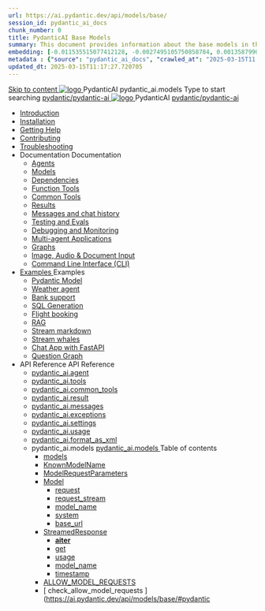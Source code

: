 ```yaml
---
url: https://ai.pydantic.dev/api/models/base/
session_id: pydantic_ai_docs
chunk_number: 0
title: PydanticAI Base Models
summary: This document provides information about the base models in the PydanticAI framework, including navigation links to installation, help, contributing, and troubleshooting sections, as well as specific documentation on agents and dependencies.
embedding: [-0.011535515077412128, -0.0027495105750858784, 0.001358799054287374, -0.016366055235266685, -0.009439370594918728, 0.01238203514367342, -0.04624955728650093, -0.0015838658437132835, -0.0013000129256397486, 0.013295739889144897, -0.005277313757687807, -0.088521808385849, -0.015237361192703247, -0.011407865211367607, -0.012570151127874851, -0.015895765274763107, -0.0064664725214242935, 0.021727347746491432, 0.017669426277279854, 0.04673328250646591, 0.05484912544488907, 0.014726761728525162, -0.016916964203119278, 0.009291565045714378, 0.011428020894527435, 0.006681461818516254, -0.01318824477493763, 0.03372643515467644, -0.015546407550573349, -0.04509399086236954, 0.02805609256029129, -0.02063896507024765, -0.046276431530714035, 0.0025597154162824154, 0.023662250488996506, -0.012482811696827412, -0.010715869255363941, 0.0017904570559039712, -0.004356890916824341, 0.020894264802336693, 0.015264234505593777, -0.04014923796057701, 0.040955446660518646, 0.031495921313762665, -0.07589119672775269, 0.013006848283112049, 0.013322613202035427, 0.011454894207417965, -0.005717369727790356, 0.0094192149117589, -0.05334420129656792, 0.02230513095855713, -0.04810383915901184, -0.005404963158071041, 0.020921139046549797, -0.0004942232626490295, -0.01885186694562435, 0.017145389690995216, -0.005203410983085632, -0.02561059035360813, -0.0005727446987293661, -0.014175851829349995, -0.0400686152279377, 0.04165416210889816, -0.028969798237085342, -0.018341267481446266, -0.06051946431398392, 0.015156740322709084, -0.05256486311554909, -0.010789771564304829, 0.015210486948490143, 0.023017283529043198, -0.03474763408303261, -0.035688210278749466, -0.02691396325826645, -0.04888317361474037, 0.034908875823020935, 0.09765885025262833, -0.016822906211018562, -0.038805555552244186, -0.0036346614360809326, 0.04869505763053894, 0.0010002037743106484, -0.0016090599820017815, -0.0197386983782053, -0.0203433558344841, -0.044879000633955, 0.006704976316541433, -0.00557964202016592, -0.05675715580582619, -0.046813901513814926, 0.026524294167757034, -0.03356519341468811, 0.003842932404950261, 0.08991923928260803, 0.01207970641553402, 0.005670340731739998, -0.016352618113160133, 0.008754092268645763, 0.02230513095855713, 0.036037568002939224, -0.04721700772643089, -0.049151912331581116, 0.04420715942978859, 0.033350203186273575, 0.0006852781516499817, 0.010393384844064713, -0.02057178132236004, -0.014726761728525162, 0.012281259521842003, -0.07916978001594543, 0.0028486072551459074, -0.009970124810934067, -0.002522764028981328, -0.08604943752288818, 0.011374273337423801, -0.0224395003169775, 0.022627616301178932, -0.006204454693943262, -0.04479837790131569, -0.03246337175369263, 0.015989823266863823, 0.03340395167469978, 0.009499835781753063, 0.03794559836387634, 0.00686621805652976, -0.007014023140072823, -0.042514119297266006, -0.06293809413909912, -0.03439827635884285, 0.030313480645418167, -0.005986106116324663, 0.03450576961040497, -0.04259473830461502, -0.010554627515375614, -0.018381578847765923, -0.014578956179320812, -0.028486071154475212, -0.031200310215353966, 0.03318896144628525, 0.04391154646873474, -0.030367227271199226, -0.020921139046549797, 0.03971925750374794, -0.031791530549526215, -0.0014738518511876464, -0.031388428062200546, -0.018636878579854965, -0.018287520855665207, 0.02268136292695999, 0.0335114449262619, 0.039101164788007736, -0.019725261256098747, -0.035688210278749466, -0.03380705416202545, -0.0083711426705122, 0.02098832279443741, 0.01848907209932804, 0.02022242359817028, -0.024898439645767212, -0.01103163417428732, 0.06089569628238678, -0.047055765986442566, -0.0017350302077829838, -0.04775448143482208, 0.009526710025966167, -0.04694827273488045, -0.017924726009368896, -0.06261561065912247, -0.06293809413909912, 0.0074171279557049274, 0.014498335309326649, -0.0091168861836195, -0.014901440590620041, 0.012691082432866096, -0.03211401402950287, -0.056380923837423325, -0.039101164788007736, -0.03224838152527809, -0.0460614413022995, -0.028136713430285454, 0.003219799604266882, -0.04917878285050392, -0.042137887328863144, 0.004138542339205742, 0.0018660392379388213, -0.001358799054287374, 0.028486071154475212, 0.0057341656647622585, 0.04732450097799301, 0.010426977649331093, 0.032087139785289764, 0.04641079902648926, 0.0239309873431921, 0.00542847765609622, -0.023138215765357018, 0.035096991807222366, -0.01259702444076538, 0.02285604178905487, 0.016769159585237503, 0.020948011428117752, 3.4458109439583495e-05, 0.03429077938199043, -0.010164959356188774, -0.00610367814078927, -0.03415641188621521, 0.016782596707344055, 0.03273211047053337, -0.04654516652226448, -0.0020188831258565187, 0.03343082219362259, -0.0699789896607399, 0.02937290258705616, -0.017575368285179138, -0.00533777941018343, 0.018274083733558655, -0.07374130189418793, -0.007719456683844328, -0.019483398646116257, 0.021915463730692863, -0.03093157336115837, 0.05167803540825844, 0.035500094294548035, 0.01637949049472809, -0.019456524401903152, 0.013309176079928875, 0.013181526213884354, -0.04297097027301788, 0.0001119035659939982, 0.008189745247364044, 0.01926840841770172, 0.012751548551023006, -0.0035842733923345804, -0.006288434844464064, 0.0005824024556204677, -0.042379751801490784, 0.012717955745756626, -0.005015295464545488, 0.015761397778987885, -0.03896679729223251, 0.0042594741098582745, 0.0015662300866097212, -0.01926840841770172, 0.0346938855946064, 0.024750633165240288, 0.015613592229783535, -0.0013764349278062582, -0.05221550539135933, 0.023823492228984833, 0.05869205668568611, 0.06562545895576477, -0.030044743791222572, 0.003765670582652092, -0.022573867812752724, -0.007336507085710764, -0.02415941283106804, -0.03176465630531311, -0.006607559509575367, -0.033887676894664764, 0.00843160878866911, -0.002096144948154688, 0.037649985402822495, -0.010480724275112152, -0.005609875079244375, -0.007356662303209305, -0.016298869624733925, -0.01050087995827198, 0.00861300528049469, -0.0346938855946064, -0.04641079902648926, 0.021566106006503105, 0.041304804384708405, 0.06868905574083328, -0.030662838369607925, -0.06084194779396057, 0.01573452353477478, 0.015250797383487225, 0.032087139785289764, 0.03015223890542984, -0.0032735466957092285, 0.0257180854678154, -0.0008666752837598324, 0.06234687566757202, 0.037838101387023926, -0.00018286680278833956, 0.026040568947792053, 0.01220063865184784, -0.015815144404768944, 0.0026336179580539465, -0.01573452353477478, 0.030555343255400658, 0.015721086412668228, 0.014699888415634632, -0.07406378537416458, 0.0514361709356308, -0.013920552097260952, 0.0610031895339489, 0.009996999055147171, 0.04439527541399002, -0.005139586050063372, 0.04557771608233452, 0.013671970926225185, -0.014081793837249279, -0.014901440590620041, -0.012287978082895279, 0.03160341456532478, -0.0027444716542959213, -0.018583130091428757, 0.05071058124303818, -0.04541647434234619, 0.004914519377052784, 0.03249024599790573, -0.038187459111213684, -0.05767085775732994, -0.016419801861047745, -0.029211660847067833, 0.05178552865982056, -0.014525209553539753, 0.04643767327070236, 0.007323070429265499, -0.055897198617458344, -0.03775748237967491, 0.007497749291360378, 0.010641966015100479, -0.02428034506738186, 0.0011286934604868293, 0.011958775110542774, -0.012778421863913536, -0.023138215765357018, -0.027505183592438698, 0.008619723841547966, -0.02188858948647976, -0.003263469086959958, 0.011891591362655163, 0.007484312169253826, -0.04194977134466171, -0.05519848316907883, 0.010991323739290237, -0.022587304934859276, 0.04939377307891846, -0.021095817908644676, -0.046330176293849945, -0.05836957320570946, -0.00023514445638284087, -0.025207486003637314, -0.009573739022016525, 0.007155110128223896, 0.027491746470332146, -0.009190789423882961, -0.004246036987751722, 0.00855925865471363, -0.0124156279489398, 0.00603985320776701, 0.03176465630531311, -0.04146604612469673, -0.02351444587111473, 0.02375630848109722, -0.01592263951897621, -0.017131954431533813, 0.025328418239951134, -0.04299784451723099, 0.006002902053296566, 0.00271423882804811, -0.021028632298111916, -0.025852452963590622, 0.012287978082895279, -0.0263227429240942, -0.03337707743048668, -0.017978474497795105, -0.01698414795100689, 0.0227216724306345, -0.0009338594391010702, -0.01949683576822281, -0.013181526213884354, -0.016191376373171806, -0.043347202241420746, -0.02573152258992195, 0.006557171232998371, -0.005831582471728325, 0.034129537642002106, 0.054042916744947433, 0.01017167791724205, 0.014753635041415691, 0.008290521800518036, 0.04729762673377991, 0.001958417473360896, -0.009425933472812176, 0.010191832669079304, -0.023769745603203773, 0.05353231728076935, 0.042917221784591675, -0.021794531494379044, -0.0006970353424549103, -0.01288591604679823, 0.02859356626868248, 0.025140302255749702, -0.0006852781516499817, 0.004524851217865944, 0.05044184625148773, 0.01949683576822281, -0.0063018715009093285, 0.016110755503177643, -0.017870979383587837, 0.009237818419933319, -0.01848907209932804, 0.026967709884047508, 0.05949826538562775, 0.022412626072764397, 0.03684377670288086, 0.0035876326728612185, 0.032812729477882385, -0.03668253496289253, 0.0218348428606987, -0.021391427144408226, 0.002574831945821643, -0.05304858833551407, 0.0185562577098608, 0.03332332894206047, 0.04133167862892151, 0.035795703530311584, -0.010682276450097561, -0.07492374628782272, -0.03673628345131874, 0.001118615735322237, -0.08524322509765625, 0.05756336450576782, 0.06197064369916916, -0.052027393132448196, -0.008176309056580067, -0.05358606204390526, -0.0011051789624616504, 0.018381578847765923, 0.03689752519130707, -0.0012513044057413936, 0.017750047147274017, -0.010977886617183685, 0.006540375296026468, 0.019174350425601006, 0.014914876781404018, 0.01268436387181282, 0.03160341456532478, -0.0394773967564106, -0.03455951809883118, 0.025274669751524925, -0.014404277317225933, -0.004941392689943314, -0.004649141803383827, -0.014243035577237606, -0.007786640897393227, -0.02524779736995697, 0.0032466731499880552, 0.0008372822194360197, -0.019953686743974686, 0.011354118585586548, -0.016970710828900337, -0.03864431381225586, 0.0706239566206932, 0.005058965180069208, 0.05275297909975052, -0.0014469781890511513, 0.04157353937625885, 0.01512986607849598, -0.02051803283393383, 0.019725261256098747, -0.03122718445956707, -0.03050159476697445, 0.024508770555257797, 0.003453264245763421, -0.010144803673028946, -0.0030585576314479113, 0.03160341456532478, -0.026698973029851913, 0.000964932085480541, -0.015331419184803963, 0.0016048609977588058, -0.022896351292729378, 0.031495921313762665, 0.018395015969872475, -0.0018895537359640002, -0.005878611467778683, 0.008445044979453087, -0.035903200507164, -0.018260646611452103, 0.020679276436567307, -0.0060835229232907295, 0.08524322509765625, -0.020665839314460754, -0.046330176293849945, 0.003239954821765423, 0.004222522489726543, -0.031495921313762665, 0.010010435245931149, 0.07137642055749893, -0.01651385985314846, 0.01668853871524334, 0.003953786101192236, -0.0472707562148571, 0.007826951332390308, -0.01534485537558794, 0.0011362516088411212, -0.0017350302077829838, -0.014767072163522243, -0.0037723889108747244, 0.03845619782805443, 0.007766485679894686, -0.026819905266165733, 0.014807382598519325, -0.006375774275511503, -0.006728490814566612, 0.0370856411755085, -0.05019998177886009, 0.005431836936622858, 0.004796946886926889, 0.035016369074583054, 0.030232859775424004, 0.03015223890542984, 0.009795445948839188, 0.027411125600337982, -0.005247080698609352, -0.002532841870561242, 0.025167176499962807, -0.01885186694562435, 0.0016594480257481337, 0.006919965613633394, -0.013658533804118633, -0.02649742178618908, -0.027021458372473717, -0.03133467957377434, -0.006594122387468815, -0.0032550711184740067, 0.028996670618653297, 0.006137270480394363, 0.014982061460614204, -0.026121189817786217, -0.03507011756300926, 0.01507611945271492, 0.030420973896980286, 0.013651815243065357, -0.03308146446943283, -0.014390841126441956, -0.013342768885195255, 0.012180482968688011, -0.04391154646873474, 0.0013529204297810793, -0.0005534293013624847, -0.00039176747668534517, 0.004242677707225084, -0.005808067973703146, -0.008552540093660355, 0.02829795703291893, 0.06503424048423767, -0.0038664466701447964, 0.014834255911409855, -0.03485512733459473, 0.01770973764359951, 0.0382949560880661, -0.02398473583161831, -0.01163629163056612, 0.014162414707243443, -0.0005152183002792299, -0.011710193939507008, -0.0131613714620471, 0.018986236304044724, 0.024777507409453392, -0.014605830423533916, 0.04987749829888344, 0.03154966980218887, 0.002260745968669653, -0.03044784814119339, -0.01956401951611042, 0.015170176513493061, 0.0025126864202320576, -0.017481310293078423, 0.012375316582620144, -0.021431738510727882, 0.0031660522799938917, -6.639681669184938e-05, -0.016164502128958702, -0.02649742178618908, 9.977893205359578e-05, -0.033296454697847366, -0.025113428011536598, 0.0035170891787856817, 0.026309305801987648, -0.036816902458667755, -0.00012355581566225737, -0.0051563819870352745, 0.019349029287695885, 0.004796946886926889, 0.011286933906376362, 0.04810383915901184, -0.018260646611452103, -0.01166316494345665, -0.00801506731659174, -0.024683449417352676, -0.0017190739745274186, 0.04581957682967186, -0.022600742056965828, -0.03654816746711731, 0.02608088031411171, 0.015573281794786453, -0.03775748237967491, -0.022103579714894295, 0.043750304728746414, -0.0070341783575713634, -0.011213031597435474, 0.005317624192684889, 0.011347400024533272, -0.0185562577098608, -0.0010346355848014355, -0.0002250668330816552, -0.007665709592401981, -0.0077732037752866745, -0.03512386232614517, -0.012892634607851505, 0.024186287075281143, -0.06885030120611191, 0.005707291886210442, 0.05492974445223808, -0.03283960372209549, -0.007356662303209305, 0.006489987019449472, 0.030179111286997795, 0.012059551663696766, -0.0005227765068411827, -0.017252884805202484, -0.010877110995352268, -0.05334420129656792, -0.03751561790704727, 0.006617636885493994, -0.008263648487627506, 0.02805609256029129, 0.042675361037254333, 0.027545493096113205, -0.013799620792269707, 0.006453035864979029, 0.021445175632834435, -0.03571508452296257, -0.0019701747223734856, -0.036575041711330414, 0.0053747305646538734, 0.05060308799147606, 0.013564475812017918, -0.03294709697365761, 0.018986236304044724, -0.04332032799720764, -0.011454894207417965, -0.0002144643513020128, -0.008512229658663273, -0.009546864777803421, -0.0028267723973840475, -0.00816959049552679, 0.00010219336400041357, -0.011676602065563202, 0.02374287135899067, -0.02315165102481842, -0.002220435533672571, -0.0033978375140577555, -0.011139129288494587, 0.029050419107079506, -0.042326003313064575, 0.015546407550573349, 0.023259146139025688, -0.03133467957377434, -0.014175851829349995, 0.016621354967355728, 0.044664010405540466, 0.02614806406199932, 0.01486113015562296, 0.002954422263428569, -0.010467288084328175, 0.019604329019784927, 0.025865890085697174, 0.03896679729223251, -0.010447132401168346, -0.005509098991751671, 0.006839344743639231, -0.04702889174222946, -0.025556843727827072, 0.045201484113931656, -0.013786183670163155, 0.017078205943107605, -0.0813734233379364, 0.017736610025167465, 0.060680706053972244, -0.02386380359530449, 0.0346938855946064, 0.012274540960788727, -0.0031559746712446213, 0.037300631403923035, 0.009009392000734806, -0.03157654032111168, 0.007491030730307102, -0.010756179690361023, 0.012106580659747124, 0.013322613202035427, -0.032624613493680954, 0.013094186782836914, 0.008156153373420238, -0.13243335485458374, -0.025758396834135056, 0.0023514446802437305, -0.01680946908891201, -0.003950426820665598, -0.01985962875187397, -0.003718641586601734, -0.006526938173919916, 0.026698973029851913, 0.020652402192354202, -0.03738125041127205, -0.027263320982456207, 0.015237361192703247, -0.01925497129559517, 0.046518292278051376, -0.016070444136857986, -0.006567249074578285, 0.013987735845148563, 0.02315165102481842, -0.004833898041397333, -0.017844105139374733, -0.02746487222611904, 0.006940120831131935, 0.0018206899985671043, 0.018623441457748413, 0.0004770073282998055, -0.028754808008670807, -0.023138215765357018, 0.038429323583841324, -0.0188384298235178, -0.006543734576553106, 0.011978930793702602, 0.007517904508858919, 0.0011522078420966864, 0.0026537731755524874, 0.003674972103908658, -0.008203182369470596, -0.053801052272319794, 0.03434452787041664, -0.017548495903611183, 0.020719585940241814, -0.008552540093660355, -0.0029141115956008434, -0.01366525236517191, -0.006036494392901659, -0.0070408969186246395, -0.045604586601257324, -0.01938934065401554, 0.05664965882897377, -0.025503097102046013, -0.020303044468164444, 0.0057576801627874374, 0.010621811263263226, -0.00353052606806159, -0.01770973764359951, 0.017185701057314873, -0.020370228216052055, 0.005015295464545488, 0.00197353377006948, -0.025919638574123383, 0.01980588212609291, 0.005576282739639282, -0.0012387074530124664, -0.014914876781404018, 0.038913048803806305, -0.006026416551321745, -0.029157912358641624, 0.002285940106958151, 0.006960276048630476, -0.019832756370306015, -0.0030871108174324036, -0.02290978841483593, -0.012953100726008415, -0.0070744892582297325, 0.019590891897678375, 0.03337707743048668, -0.026215247809886932, 0.02010149136185646, -0.017723174765706062, 0.02321883663535118, -0.011562389321625233, -0.0007763965986669064, -0.010010435245931149, -0.0015275991754606366, -0.007309633307158947, 0.004568520933389664, -0.0002160389703931287, 0.0002492111234460026, -0.03461326286196709, -0.028808554634451866, -0.025220923125743866, -0.03141529858112335, 0.013772746548056602, 0.010648684576153755, -0.004555084276944399, 0.02284260466694832, -0.04864131286740303, 0.021552668884396553, -0.092122882604599, -0.0015359972603619099, 0.00915047898888588, 0.0010556306224316359, 0.054284777492284775, -0.028566692024469376, 0.0139071149751544, 0.036225683987140656, -0.0048036654479801655, -0.03582257777452469, 0.012455938383936882, 0.010467288084328175, -0.00947968102991581, -0.016419801861047745, 0.042514119297266006, -0.024965623393654823, 0.03187215328216553, -0.024387840181589127, 0.041600413620471954, 0.003554040566086769, 0.0078067961148917675, 0.010662121698260307, -0.02351444587111473, 0.05541347339749336, -0.018999671563506126, -0.0053747305646538734, -0.011071944609284401, 0.036951273679733276, 0.04289035126566887, -0.018233772367239, -0.03845619782805443, -0.02625555917620659, -0.02446846105158329, 0.03098532184958458, -0.01925497129559517, 0.051059938967227936, -0.0018878740957006812, 0.02207670547068119, 0.010863673873245716, -0.012603743001818657, 0.007114799693226814, -0.008263648487627506, 0.014068356715142727, 0.026819905266165733, 0.021042069420218468, -0.00438040541484952, -0.017723174765706062, -0.003842932404950261, -0.015250797383487225, -0.004635705146938562, 0.010245580226182938, 0.02864731289446354, -0.024145977571606636, 0.03380705416202545, 0.01603013463318348, 0.02542247623205185, -0.05933702364563942, 0.0042023672722280025, -0.018018784001469612, -0.009627485647797585, -0.014028046280145645, 0.00870034471154213, -0.010971168987452984, -0.016419801861047745, -0.010715869255363941, -0.009607330895960331, -0.01746787503361702, 0.0072021386586129665, -0.006893091835081577, -0.0053545753471553326, -0.013530883938074112, 0.02417284995317459, -0.01608388125896454, -0.0134637001901865, 0.004894364159554243, 0.021042069420218468, -0.002934267045930028, 0.011763941496610641, -0.006328745279461145, -0.02762611396610737, 0.04385780170559883, -0.031737782061100006, -0.01651385985314846, 0.015828581526875496, -0.03824120759963989, -0.00204911595210433, -0.009123604744672775, -0.028512945398688316, 0.010521034710109234, -0.006006261333823204, 0.03824120759963989, -0.0005332740256562829, -0.0020172034855931997, -0.0002525703457649797, -0.02410566620528698, 0.014699888415634632, -0.01967151276767254, 0.010809926316142082, 0.020961448550224304, 6.902119639562443e-05, 0.02063896507024765, 0.01812627911567688, -0.009318439289927483, 0.01783066801726818, 0.005750961601734161, 0.023796619847416878, 0.006201095413416624, -0.031388428062200546, 0.0016015017172321677, 0.04264848679304123, 0.011817689053714275, 0.025529969483613968, 0.006973712705075741, -0.018986236304044724, -0.03117343783378601, -0.027787357568740845, 0.06369055807590485, 0.011555670760571957, -0.05275297909975052, 0.017991909757256508, 0.00980888307094574, -0.002317852573469281, -0.010682276450097561, 0.04108981415629387, -0.005102634895592928, -0.011239904910326004, 0.009197507984936237, 0.018878741189837456, -0.01698414795100689, -0.011985649354755878, 0.005243721418082714, 0.014175851829349995, -0.05019998177886009, 0.034425150603055954, -0.012408909387886524, -0.013000129722058773, 0.044180285185575485, -0.03141529858112335, 0.0012277900241315365, -0.0078000775538384914, 0.01866375096142292, -0.0014243036275729537, -0.014632703736424446, -0.009916378185153008, -0.05756336450576782, 0.01873093657195568, -0.00945280771702528, -0.01035307440906763, 0.012590305879712105, -0.005663622170686722, 0.0352851040661335, -0.025503097102046013, -0.00616414425894618, 0.030420973896980286, -0.006264920346438885, 0.009916378185153008, -0.01985962875187397, -0.05175865441560745, -0.019174350425601006, 0.0004551724996417761, -0.007141673006117344, 0.04420715942978859, 0.009728262200951576, -0.030555343255400658, 0.010467288084328175, -0.009661078453063965, -0.006046571768820286, 0.005488943308591843, -0.024334091693162918, 0.020961448550224304, -0.018341267481446266, 0.02733050473034382, 0.04020298272371292, 0.022103579714894295, 0.03386080265045166, 0.0747625008225441, 0.04157353937625885, -0.006251483224332333, -0.024508770555257797, 0.020544907078146935, -0.007873980328440666, -0.000560147687792778, 0.007296196650713682, -0.00936546828597784, 0.04396529495716095, 0.01013808511197567, -0.0034431866370141506, 0.022923225536942482, -0.015707649290561676, 0.01854282058775425, 0.039692383259534836, 0.006647869944572449, -0.01310090534389019, 0.04227225482463837, -0.006325385998934507, 0.0006630233838222921, 0.05568220838904381, 0.004602112807333469, -0.0064967055805027485, 0.020289607346057892, 0.019711824133992195, 0.049555014818906784, 0.01115928404033184, -0.0013772747479379177, -0.0008309837430715561, 0.00616414425894618, -0.013107623904943466, -0.021203311160206795, 0.006043212488293648, 0.030071618035435677, -0.010715869255363941, -0.007188702002167702, 0.0072558862157166, 0.011065226048231125, -0.01444458868354559, -0.010420259088277817, -0.031254056841135025, -0.019349029287695885, -0.011676602065563202, -0.005075761117041111, -0.015640465542674065, -0.009708107449114323, -0.013591350056231022, 0.01220735628157854, 0.009614049457013607, 0.0043938420712947845, -0.003428070340305567, 0.03703189268708229, 0.009943251498043537, 0.007941164076328278, 0.001526759355328977, 0.015613592229783535, -0.043750304728746414, -0.00810912437736988, 0.03775748237967491, -0.011495204642415047, 0.03211401402950287, 0.008391298353672028, 0.026228684931993484, -0.015707649290561676, -0.013295739889144897, 0.04275598004460335, -0.012287978082895279, -0.011501923203468323, 0.011448175646364689, 0.015989823266863823, 0.019402777776122093, 0.03810684010386467, 0.022385751828551292, -0.032329004257917404, -0.0035406036768108606, 0.015479223802685738, 0.01698414795100689, -0.0013109303545206785, 0.028727933764457703, -0.009802164509892464, 0.020733023062348366, 0.003194605465978384, -0.009909659624099731, 0.01873093657195568, -0.002526123309507966, 0.0436696857213974, 0.010487442836165428, 0.014619266614317894, -0.00828380323946476, -0.031146563589572906, 0.014471461996436119, 0.014982061460614204, 0.026967709884047508, 0.027894850820302963, -0.032920222729444504, 0.029534144327044487, 0.005042169243097305, 0.02381005696952343, -0.023554757237434387, -0.021794531494379044, -1.5982475815690123e-05, -0.028862303122878075, 0.004286347422748804, -0.016245122998952866, -0.04874880611896515, 0.006254842504858971, -0.0176559891551733, -0.039101164788007736, 0.02148548513650894, -0.023823492228984833, -0.00634218193590641, -0.029265407472848892, -0.014834255911409855, -0.003265148727223277, 0.007692582905292511, 0.037246882915496826, -0.010487442836165428, -0.009902941063046455, -0.006788956467062235, 0.00040226499550044537, 0.02027617022395134, 0.00152507983148098, 0.008162871934473515, -0.03326958045363426, 0.000458111782791093, 0.015761397778987885, -0.0008574374951422215, 0.010420259088277817, -0.0005584681057371199, 0.01187815424054861, 0.006197736132889986, -0.07137642055749893, 0.032866477966308594, 0.023232271894812584, -0.05971325561404228, -0.022815730422735214, 0.037354376167058945, 0.003339051268994808, -0.004286347422748804, 0.008989237248897552, -0.04143917188048363, -0.018448762595653534, -0.011475049890577793, -0.0074507202953100204, 0.0057576801627874374, 0.014726761728525162, 0.01633918099105358, 0.0034700604155659676, 0.016648227348923683, -0.04194977134466171, 0.011011479422450066, -0.0005572083755396307, -0.003436468308791518, -0.010541190393269062, 0.025946510955691338, 0.005777835380285978, -0.013933989219367504, 0.039396774023771286, -0.04111668840050697, -0.02554340660572052, -0.05659591406583786, -0.003624583827331662, -6.4330120039812755e-06, -0.04576583206653595, -0.003077033208683133, -0.014162414707243443, -0.01741412654519081, 0.005777835380285978, 0.005102634895592928, 0.002311134012416005, 0.02638992667198181, -0.008774247951805592, -0.011985649354755878, -0.02722300961613655, 0.0843295231461525, -0.01265749055892229, -0.007336507085710764, 0.011387710459530354, 0.006358977872878313, 0.013947425410151482, 0.018650315701961517, 0.019093729555606842, -0.007732893340289593, -0.021969210356473923, -0.00686621805652976, 0.024723760783672333, 0.021969210356473923, 0.0070677706971764565, 0.010010435245931149, -0.0038227771874517202, 0.017387252300977707, 0.00204911595210433, 0.04270223528146744, 0.021028632298111916, 0.03163028880953789, 0.02153923176229, -0.036037568002939224, -0.030232859775424004, 0.013208400458097458, 0.008216619491577148, 0.013000129722058773, -0.027478309348225594, 0.03415641188621521, 0.03450576961040497, 0.003268508007749915, -0.03431765362620354, -0.009640922769904137, 0.0013722358271479607, -0.02190202660858631, 0.017991909757256508, -0.0023480853997170925, -0.004854053724557161, -0.017239447683095932, 0.00906313955783844, 0.04337407648563385, -0.003644739044830203, 0.0013361243763938546, -0.012227511964738369, 0.002547958167269826, 0.02762611396610737, 0.014431151561439037, -0.02956101857125759, -0.005932359024882317, 0.02303072065114975, -0.025288106873631477, 0.026524294167757034, -0.005593079142272472, -0.014458024874329567, -0.004309861920773983, -0.01764255203306675, -0.004864131100475788, 0.050226856023073196, 0.02762611396610737, 0.013987735845148563, -0.0281098410487175, 0.022291695699095726, -0.00658068573102355, 0.026121189817786217, -0.004403919912874699, -0.0532367043197155, 0.015170176513493061, -0.017508184537291527, 0.014175851829349995, 0.04517460986971855, -0.009829038754105568, 0.020329918712377548, 0.01788441650569439, -0.018099404871463776, 0.01333605032414198, 0.022332005202770233, -0.019537145271897316, 0.0032046830747276545, 0.02609431743621826, 0.043454695492982864, 0.008626442402601242, -0.025758396834135056, -0.010621811263263226, 0.0346938855946064, -0.025624027475714684, -0.0278142299503088, 0.009358749724924564, -0.009923095814883709, -0.02644367329776287, -0.0061204745434224606, 0.018824992701411247, 0.0078067961148917675, -0.01172363106161356, 0.02561059035360813, 0.01998056098818779, 0.032570868730545044, -0.008189745247364044, 0.008055377751588821, 0.015559844672679901, 0.028486071154475212, 0.031254056841135025, 0.006073445547372103, -0.04039109870791435, 0.02230513095855713, -0.030958447605371475, 0.01232828851789236, -0.013530883938074112, -0.03259773924946785, -0.009345312602818012, 0.01758880540728569, 0.031200310215353966, 0.010144803673028946, 0.018757808953523636, 0.0053747305646538734, -0.021928900852799416, -0.00864659808576107, -0.01596294902265072, 0.007108081132173538, -0.02010149136185646, -0.033887676894664764, 0.006617636885493994, -0.013356205075979233, -0.011293652467429638, -0.018475636839866638, 0.004951470531523228, 0.021364552900195122, 0.011757222935557365, -0.013027003034949303, -0.0188384298235178, 0.004511414561420679, -0.005408322438597679, 0.013813056983053684, 0.003409594763070345, -0.015170176513493061, -0.0070744892582297325, 0.012536559253931046, 0.0076186805963516235, -0.030179111286997795, -0.03093157336115837, 0.02058521844446659, -0.005462069995701313, 0.015989823266863823, 0.0036346614360809326, -0.03396829590201378, 0.003122382564470172, -0.01154895219951868, 0.008330832235515118, -0.0026588120963424444, -0.0017215933185070753, 0.021807968616485596, 0.0002970798232126981, 0.003967222757637501, -0.007208857219666243, 0.016473548486828804, 0.022211072966456413, -0.04565833508968353, 0.020262734964489937, -0.03087782673537731, -0.02249324694275856, -0.011999085545539856, 0.004827179946005344, -0.004430793691426516, -0.01985962875187397, 0.0036413799971342087, 0.0017232729587703943, 0.021377990022301674, 0.010487442836165428, 0.019416214898228645, 0.021525796502828598, 0.004343454260379076, -0.015640465542674065, -0.02147204801440239, -0.019053420051932335, 0.03912803903222084, 0.0346938855946064, -0.011253342032432556, 0.007175265345722437, -0.0158554557710886, -0.007108081132173538, -0.0191340409219265, -0.008512229658663273, -0.0049917809665203094, 0.009338594041764736, -0.016782596707344055, 4.351222378318198e-05, 0.029292281717061996, -0.006597481667995453, -0.0026134627405554056, 1.0458154974912759e-05, -0.029776006937026978, -0.015707649290561676, -0.011737068183720112, 0.004061280749738216, 0.011851280927658081, 0.002722637029364705, 0.02972226031124592, 0.005787912756204605, 0.008142717182636261, 0.02403848245739937, -0.006906528491526842, -0.015868891030550003, 0.027921725064516068, -0.003648098325356841, -0.00936546828597784, -0.019523708149790764, 0.016943838447332382, 0.007094644475728273, 0.02883542887866497, -0.01663479022681713, -0.0024874925147742033, -0.02776048332452774, -0.0017786999233067036, -0.011555670760571957, 0.009352031163871288, 0.026712410151958466, -0.006288434844464064, 0.006785597186535597, 0.004353531636297703, 0.001718234154395759, -0.018032221123576164, -0.011206313036382198, 0.015183613635599613, 0.01644667610526085, -0.014350530691444874, 0.021337680518627167, 0.01727975904941559, 0.01715882681310177, -0.004219163674861193, 0.020907701924443245, 0.03689752519130707, 0.029453523457050323, 0.008754092268645763, 0.011602699756622314, -0.01609731838107109, -0.008458482101559639, -0.029238533228635788, -0.005092557054013014, 0.012677645310759544, 0.0478351004421711, -0.015183613635599613, -0.010279172100126743, 0.01699758507311344, -0.017320068553090096, 0.01294638216495514, -0.012738111428916454, -0.0011757223401218653, 0.0025865889620035887, -0.0010018834145739675, -0.038859300315380096, 0.03805309161543846, 0.012314851395785809, 0.015277671627700329, -0.007215575780719519, -0.04552396759390831, 0.0063018715009093285, -0.02972226031124592, -0.015250797383487225, 0.002003766829147935, 0.004215804394334555, 0.018798120319843292, -0.032275255769491196, 0.010420259088277817, 0.027841104194521904, -0.0036313023883849382, 0.014726761728525162, 0.019899940118193626, -0.04084795340895653, -0.02469688653945923, -0.035150736570358276, -0.015008934773504734, 0.02913103997707367, 0.01388024166226387, 0.016433238983154297, 0.006033135112375021, -0.0025563561357557774, -0.0031526153907179832, 0.026242122054100037, -0.015264234505593777, -0.0008305638330057263, -0.03662879019975662, 0.0016586082056164742, -0.0005483904969878495, 0.004057921469211578, -0.017024459317326546, 0.0004476142639759928, 0.02100175991654396, -0.006332104559987783, 0.0020843876991420984, 0.027545493096113205, -9.484509791946039e-05, 0.05151679366827011, 0.004222522489726543, 0.016419801861047745, -0.030904700979590416, 0.027545493096113205, 0.020423976704478264, -0.0011429700534790754, -0.006315308157354593, 0.005438555497676134, -0.00472640385851264, -0.015291108749806881, -0.027787357568740845, 0.02303072065114975, 0.009640922769904137, -0.006080164108425379, 0.025919638574123383, 0.0032819448970258236, 0.029534144327044487, -0.03719313442707062, 0.02249324694275856, 0.006966994609683752, -0.016137627884745598, 0.003453264245763421, -0.017131954431533813, 0.01214017253369093, 0.03679003193974495, -0.009573739022016525, 0.01848907209932804, -0.0049917809665203094, 0.004000815097242594, 0.016460111364722252, -0.003590991720557213, 0.005069042555987835, -0.001441939384676516, 0.040579214692115784, 0.005240362137556076, -0.04504024237394333, 0.006597481667995453, 0.01121975015848875, -0.004027688875794411, 0.00930500216782093, -0.0020625528413802385, 0.036225683987140656, -0.01041354052722454, -0.0003115664003416896, -0.006795675028115511, -0.016406364738941193, 0.014968624338507652, 0.024320656433701515, 0.007363380864262581, -0.03429077938199043, -0.015465786680579185, -0.005912203341722488, -0.030474722385406494, -0.006224609911441803, 0.01963120326399803, -0.0038462914526462555, -0.0021381350234150887, -0.014310220256447792, -0.012093143537640572, 0.022748546674847603, 0.03103906847536564, 0.03464013710618019, -0.02505968138575554, -0.003674972103908658, 0.01232828851789236, -0.03743499889969826, 0.014968624338507652, -0.027088642120361328, 0.0005551088834181428, -0.01294638216495514, -0.0022725032176822424, -0.010494161397218704, 0.028271082788705826, -0.0025597154162824154, 0.017548495903611183, 0.002069271169602871, -0.02164672687649727, -0.004628986585885286, 0.008324113674461842, -0.0013814737321808934, 0.019967123866081238, 0.04162728786468506, -0.02679303102195263, -0.006023057270795107, -0.012892634607851505, -0.031684037297964096, 0.009157197549939156, 0.021458610892295837, -0.02129736915230751, 0.04114356264472008, -0.01848907209932804, 0.008908615447580814, 0.024871565401554108, 0.010870392434298992, -0.006231328006833792, -0.00298465508967638, 0.015277671627700329, -0.010621811263263226]
metadata : {"source": "pydantic_ai_docs", "crawled_at": "2025-03-15T11:17:27.720705", "url_path": "/api/models/base/", "chunk_size": 5000}
updated_dt: 2025-03-15T11:17:27.720705
---
```

[ Skip to content ](https://ai.pydantic.dev/api/models/base/#pydantic_aimodels)
[ ![logo](https://ai.pydantic.dev/img/logo-white.svg) ](https://ai.pydantic.dev/ "PydanticAI")
PydanticAI 
pydantic_ai.models 
Type to start searching
[ pydantic/pydantic-ai  ](https://github.com/pydantic/pydantic-ai "Go to repository")
[ ![logo](https://ai.pydantic.dev/img/logo-white.svg) ](https://ai.pydantic.dev/ "PydanticAI") PydanticAI 
[ pydantic/pydantic-ai  ](https://github.com/pydantic/pydantic-ai "Go to repository")
  * [ Introduction  ](https://ai.pydantic.dev/)
  * [ Installation  ](https://ai.pydantic.dev/install/)
  * [ Getting Help  ](https://ai.pydantic.dev/help/)
  * [ Contributing  ](https://ai.pydantic.dev/contributing/)
  * [ Troubleshooting  ](https://ai.pydantic.dev/troubleshooting/)
  * Documentation  Documentation 
    * [ Agents  ](https://ai.pydantic.dev/agents/)
    * [ Models  ](https://ai.pydantic.dev/models/)
    * [ Dependencies  ](https://ai.pydantic.dev/dependencies/)
    * [ Function Tools  ](https://ai.pydantic.dev/tools/)
    * [ Common Tools  ](https://ai.pydantic.dev/common_tools/)
    * [ Results  ](https://ai.pydantic.dev/results/)
    * [ Messages and chat history  ](https://ai.pydantic.dev/message-history/)
    * [ Testing and Evals  ](https://ai.pydantic.dev/testing-evals/)
    * [ Debugging and Monitoring  ](https://ai.pydantic.dev/logfire/)
    * [ Multi-agent Applications  ](https://ai.pydantic.dev/multi-agent-applications/)
    * [ Graphs  ](https://ai.pydantic.dev/graph/)
    * [ Image, Audio & Document Input  ](https://ai.pydantic.dev/input/)
    * [ Command Line Interface (CLI)  ](https://ai.pydantic.dev/cli/)
  * [ Examples  ](https://ai.pydantic.dev/examples/)
Examples 
    * [ Pydantic Model  ](https://ai.pydantic.dev/examples/pydantic-model/)
    * [ Weather agent  ](https://ai.pydantic.dev/examples/weather-agent/)
    * [ Bank support  ](https://ai.pydantic.dev/examples/bank-support/)
    * [ SQL Generation  ](https://ai.pydantic.dev/examples/sql-gen/)
    * [ Flight booking  ](https://ai.pydantic.dev/examples/flight-booking/)
    * [ RAG  ](https://ai.pydantic.dev/examples/rag/)
    * [ Stream markdown  ](https://ai.pydantic.dev/examples/stream-markdown/)
    * [ Stream whales  ](https://ai.pydantic.dev/examples/stream-whales/)
    * [ Chat App with FastAPI  ](https://ai.pydantic.dev/examples/chat-app/)
    * [ Question Graph  ](https://ai.pydantic.dev/examples/question-graph/)
  * API Reference  API Reference 
    * [ pydantic_ai.agent  ](https://ai.pydantic.dev/api/agent/)
    * [ pydantic_ai.tools  ](https://ai.pydantic.dev/api/tools/)
    * [ pydantic_ai.common_tools  ](https://ai.pydantic.dev/api/common_tools/)
    * [ pydantic_ai.result  ](https://ai.pydantic.dev/api/result/)
    * [ pydantic_ai.messages  ](https://ai.pydantic.dev/api/messages/)
    * [ pydantic_ai.exceptions  ](https://ai.pydantic.dev/api/exceptions/)
    * [ pydantic_ai.settings  ](https://ai.pydantic.dev/api/settings/)
    * [ pydantic_ai.usage  ](https://ai.pydantic.dev/api/usage/)
    * [ pydantic_ai.format_as_xml  ](https://ai.pydantic.dev/api/format_as_xml/)
    * pydantic_ai.models  [ pydantic_ai.models  ](https://ai.pydantic.dev/api/models/base/) Table of contents 
      * [ models  ](https://ai.pydantic.dev/api/models/base/#pydantic_ai.models)
      * [ KnownModelName  ](https://ai.pydantic.dev/api/models/base/#pydantic_ai.models.KnownModelName)
      * [ ModelRequestParameters  ](https://ai.pydantic.dev/api/models/base/#pydantic_ai.models.ModelRequestParameters)
      * [ Model  ](https://ai.pydantic.dev/api/models/base/#pydantic_ai.models.Model)
        * [ request  ](https://ai.pydantic.dev/api/models/base/#pydantic_ai.models.Model.request)
        * [ request_stream  ](https://ai.pydantic.dev/api/models/base/#pydantic_ai.models.Model.request_stream)
        * [ model_name  ](https://ai.pydantic.dev/api/models/base/#pydantic_ai.models.Model.model_name)
        * [ system  ](https://ai.pydantic.dev/api/models/base/#pydantic_ai.models.Model.system)
        * [ base_url  ](https://ai.pydantic.dev/api/models/base/#pydantic_ai.models.Model.base_url)
      * [ StreamedResponse  ](https://ai.pydantic.dev/api/models/base/#pydantic_ai.models.StreamedResponse)
        * [ __aiter__  ](https://ai.pydantic.dev/api/models/base/#pydantic_ai.models.StreamedResponse.__aiter__)
        * [ get  ](https://ai.pydantic.dev/api/models/base/#pydantic_ai.models.StreamedResponse.get)
        * [ usage  ](https://ai.pydantic.dev/api/models/base/#pydantic_ai.models.StreamedResponse.usage)
        * [ model_name  ](https://ai.pydantic.dev/api/models/base/#pydantic_ai.models.StreamedResponse.model_name)
        * [ timestamp  ](https://ai.pydantic.dev/api/models/base/#pydantic_ai.models.StreamedResponse.timestamp)
      * [ ALLOW_MODEL_REQUESTS  ](https://ai.pydantic.dev/api/models/base/#pydantic_ai.models.ALLOW_MODEL_REQUESTS)
      * [ check_allow_model_requests  ](https://ai.pydantic.dev/api/models/base/#pydantic